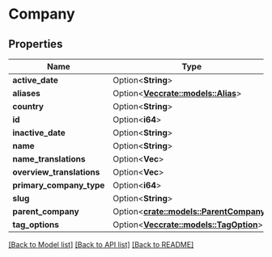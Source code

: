 # Company

## Properties

Name | Type | Description | Notes
------------ | ------------- | ------------- | -------------
**active_date** | Option<**String**> |  | [optional]
**aliases** | Option<[**Vec<crate::models::Alias>**](Alias.md)> |  | [optional]
**country** | Option<**String**> |  | [optional]
**id** | Option<**i64**> |  | [optional]
**inactive_date** | Option<**String**> |  | [optional]
**name** | Option<**String**> |  | [optional]
**name_translations** | Option<**Vec<String>**> |  | [optional]
**overview_translations** | Option<**Vec<String>**> |  | [optional]
**primary_company_type** | Option<**i64**> |  | [optional]
**slug** | Option<**String**> |  | [optional]
**parent_company** | Option<[**crate::models::ParentCompany**](.md)> |  | [optional]
**tag_options** | Option<[**Vec<crate::models::TagOption>**](TagOption.md)> |  | [optional]

[[Back to Model list]](../README.md#documentation-for-models) [[Back to API list]](../README.md#documentation-for-api-endpoints) [[Back to README]](../README.md)


